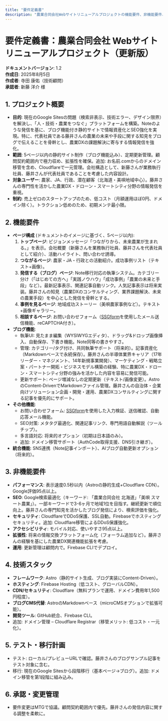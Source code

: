```yaml
---
title: "要件定義書"
description: "農業合同会社Webサイトリニューアルプロジェクトの機能要件、非機能要件、技術スタック、テスト・移行計画を詳細定義"
---
```


# 要件定義書：農業合同会社 Webサイトリニューアルプロジェクト（更新版）

**ドキュメントバージョン**: 1.2  
**作成日**: 2025年8月5日  
**作成者**: 寺田 康佑（技術顧問）  
**承認者**: 新藤 洋介 様  

## 1. プロジェクト概要
- **目的**: 現在のGoogle Sitesの問題（検索非表示、技術エラー、デザイン限界）を解決し、「人・技術・農業をつなぐ」プラットフォームを構築。Noteのような発信を基に、ブログ機能付き静的サイトで情報資産化とSEO強化を実現。特に、代表社員である藤井さんの農業の未来や手段に関する知見をブログで伝えることを骨幹とし、農業DXの課題解決に寄与する情報発信を強化。
- **範囲**: 5ページ以内の静的サイト制作（ブログ機能込み）、定期更新管理。顧問契約範囲内で極力収め、拡張性を確保。追加: お名前.comからのドメイン移管を含め、Cloudflareで一元管理。会社構造として、新藤さんが業務執行社員、藤井さんが代表社員であることを考慮した内容設計。
- **対象ユーザー**: 農家、JA、行政、潜在顧客（北海道・美唄地域中心）。藤井さんの専門性を活かした農業DX・ドローン・スマートシティ分野の情報発信を重視。
- **制約**: 売上ゼロのスタートアップのため、低コスト（月額運用ほぼ0円、ドメイン除く）。トラクション低めのため、初期メンテ最小限。

## 2. 機能要件
- **ページ構成** (ドキュメントのイメージに基づく、5ページ以内):
  1. **トップページ**: ビジョンメッセージ「つながりから、未来農業が生まれる。」を表示。会社概要（新藤さんを業務執行社員、藤井さんを代表社員として紹介）、活動ハイライト、問い合わせ誘導。
  2. **つながるページ**: 農家・JA・行政との活動紹介。成功事例リスト（テキスト+画像）。
  3. **発信する（ブログ）ページ**: Note移行対応の執筆システム。カテゴリー分け（「はじめての方へ」「実践ノウハウ」「成功事例」「農業の未来と手段」など）。最新記事表示、関連記事自動リンク。人気記事表示は将来実装。藤井さんの知見（農業DXのコンサルティング、業界課題解決、未来の農業手段）を中心とした発信を骨幹とする。
  4. **事例を見るページ**: 地域成功ストーリー（美唄農家事例など）。テキスト+画像ギャラリー。
  5. **相談するページ**: お問い合わせフォーム（[SSGform](https://ssgform.com/)を使用したメール送信機能、reCAPTCHA付き）。
- **ブログ機能**:
  - 執筆UI: 見たまま編集（WYSIWYGエディタ）、ドラッグ&ドロップ画像挿入、自動保存、下書き機能。Note同等の書きやすさ。
  - 管理: カテゴリー/タグ付け、共同執筆サポート（将来的）。記事資産化（Markdownベースで永続保存）。藤井さんの半導体業界キャリア（17年リーダー・マネジメント、14年新規事業開発）、マーケティング・戦略立案・パートナー開拓・ビジネスモデル構築の経験、特に農業DX・ドローン・スマートシティ分野の強みを活かした内容を容易に発信可能。
  - 更新サポート: ページ増減なしの定期更新（テキスト/画像変更）。AstroのContent-DrivenでMarkdownファイル管理。藤井さんの自治体・企業向けソリューション企画・開発・運用、農業DXコンサルティングに関する記事を優先的にサポート。
- **その他機能**:
  - お問い合わせフォーム: [SSGform](https://ssgform.com/)を使用した入力検証、送信確認、自動応答メール機能。
  - SEO対策: メタタグ最適化、関連記事リンク、専門用語自動解説（ツールチップ）。
  - 多言語対応: 将来的オプション（初期は日本語のみ）。
  - 追加: ドメイン移管サポート（AuthCode取得支援、DNS引き継ぎ）。
- **統合機能**: SNS連携（Note記事インポート）、AIブログ自動更新オプション（将来的）。

## 3. 非機能要件
- **パフォーマンス**: 表示速度0.5秒以内（Astroの静的生成+Cloudflare CDN）。Google評価95点以上。
- **SEO**: Google検索最適化（キーワード: 「農業合同会社 北海道」「美唄 スマート農業」）。一部キーワードで3-6ヶ月で地域1位を目指す。継続更新で順位向上。藤井さんの専門知見を活かしたブログ発信により、検索評価を強化。
- **セキュリティ**: CloudflareでDDoS保護、SSL自動。Firebaseでホスティングセキュリティ。追加: Cloudflare移管によるDDoS保護強化。
- **アクセシビリティ**: モバイル対応、使いやすさ95点以上。
- **拡張性**: 将来の情報交換プラットフォーム化（フォーラム追加など）。藤井さんの経験を基にした農業DX関連機能拡張を考慮。
- **運用**: 更新管理は顧問内で。Firebase CLIでデプロイ。

## 4. 技術スタック
- **フレームワーク**: Astro（静的サイト生成、ブログ実装にContent-Driven）。
- **ホスティング**: Firebase Hosting（低コスト、グローバルCDN）。
- **CDN/セキュリティ**: Cloudflare（無料プランで運用、ドメイン費用年1,500円程度）。
- **ブログCMS代替**: AstroのMarkdownベース（microCMSオプションで拡張可能）。
- **開発ツール**: GitHub統合、Firebase CLI。
- 追加: ドメイン管理 – Cloudflare Registrar（移管メリット: 低コスト・一元化）。

## 5. テスト・移行計画
- テスト: ローカル/プレビューURLで確認。藤井さんのブログサンプル記事をテスト対象に含む。
- 移行: 現在のGoogle Sitesから段階移行（基本ページ→ブログ）。追加: ドメイン移管を第1段階に組み込み。

## 6. 承認・変更管理
- 要件変更はMTGで協議。顧問契約範囲内で優先。藤井さんの発信内容に関する調整を柔軟に。

